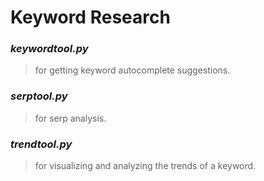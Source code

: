 # Keyword Research

### *keywordtool.py*
> for getting keyword autocomplete suggestions.

### *serptool.py*
> for serp analysis.

### *trendtool.py*
> for visualizing and analyzing the trends of a keyword.
